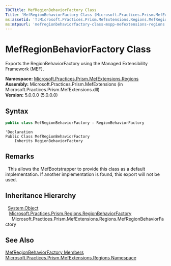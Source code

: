 ```yaml
---
TOCTitle: MefRegionBehaviorFactory Class
Title: 'MefRegionBehaviorFactory Class (Microsoft.Practices.Prism.MefExtensions.Regions)'
ms:assetid: 'T:Microsoft.Practices.Prism.MefExtensions.Regions.MefRegionBehaviorFactory'
ms:mtpsurl: 'mefregionbehaviorfactory-class-mspp-mefextensions-regions.md'
---
```



# MefRegionBehaviorFactory Class

Exports the RegionBehaviorFactory using the Managed Extensibility Framework (MEF).

**Namespace:** [Microsoft.Practices.Prism.MefExtensions.Regions](/patterns-practices/reference/mspp-mefextensions-regions-namespace)  
**Assembly:** Microsoft.Practices.Prism.MefExtensions (in Microsoft.Practices.Prism.MefExtensions.dll)  
**Version:** 5.0.0.0 (5.0.0.0)

## Syntax

```C#
public class MefRegionBehaviorFactory : RegionBehaviorFactory
```

```VB
'Declaration
Public Class MefRegionBehaviorFactory
	Inherits RegionBehaviorFactory
```

## Remarks

&nbsp;&nbsp;This allows the MefBootstrapper to provide this class as a default implementation. If another implementation is found, this export will not be used.

## Inheritance Hierarchy

&nbsp;&nbsp;[System.Object](http://msdn.microsoft.com/en-us/library/e5kfa45b)  
&nbsp;&nbsp;&nbsp;[Microsoft.Practices.Prism.Regions.RegionBehaviorFactory](/patterns-practices/reference/regionbehaviorfactory-class-mspp-regions)  
&nbsp;&nbsp;&nbsp;&nbsp;&nbsp;Microsoft.Practices.Prism.MefExtensions.Regions.MefRegionBehaviorFactory

## See Also

[MefRegionBehaviorFactory Members](/patterns-practices/reference/mefregionbehaviorfactory-members-mspp-mefextensions-regions)  
[Microsoft.Practices.Prism.MefExtensions.Regions Namespace](/patterns-practices/reference/mspp-mefextensions-regions-namespace)